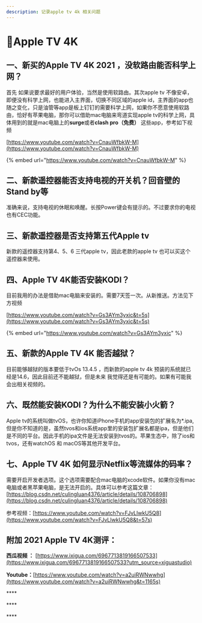 ```yaml
---
description: 记录apple tv 4k 相关问题
---
```


# 🎈Apple TV 4K

##   一、新买的Apple TV 4K 2021 ，没软路由能否科学上网？

 首先  如果说要求最好的用户体验，当然是使用软路由。其次apple tv 不像安卓，即便没有科学上网，也能进入主界面，切换不同区域的apple id，主界面的app也随之变化，只是油管等app是板上钉钉的需要科学上网，如果你不愿意使用软路由，恰好有苹果电脑，那你可以借助mac电脑来弯道实现apple tv的科学上网，具体用到的就是mac电脑上的**surge**或者**clash pro（免费）** 这些app，参考如下视频

[https://www.youtube.com/watch?v=CnauWfbkW-M](https://www.youtube.com/watch?v=CnauWfbkW-M)

{% embed url="https://www.youtube.com/watch?v=CnauWfbkW-M" %}

## 二、新款遥控器能否支持电视的开关机？回音壁的Stand by等

 准确来说，支持电视的休眠和唤醒。长按Power键会有提示的。不过要求你的电视也有CEC功能。

## 三、新款遥控器是否支持第五代Apple tv

 新款的遥控器支持第4、5、6 三代apple tv，因此老款的apple tv 也可以买这个遥控器来使用。

## 四、Apple TV 4K能否安装KODI？

 目前我用的办法是借助mac电脑来安装的。需要7天签一次。从新推送。方法见下方视频

[https://www.youtube.com/watch?v=Gs3AYm3yxic&t=5s](https://www.youtube.com/watch?v=Gs3AYm3yxic&t=5s)

{% embed url="https://www.youtube.com/watch?v=Gs3AYm3yxic" %}

## 五、新款的Apple TV 4K 能否越狱？

 目前能够越狱的版本要低于tvOs 13.4.5  ，而新款的apple tv 4k 预装的系统就已经是14.6，因此目前还不能越狱，但是未来 我觉得还是有可能的。如果有可能我会出相关视频的。

## 六、既然能安装KODI？为什么不能安装小火箭？

 Apple tv的系统叫做tvOS，也许你知道iPhone手机的app安装包的扩展名为\*.ipa,但是你不知道的是，虽然tvos和ios系统app里的安装包扩展名都是ipa，但是他们是不同的平台。因此手机的ipa文件是无法安装到tvos的。苹果生态中，除了ios和tvos，还有watchOS 和 macOS等其他开发平台。

## 七、Apple TV 4K 如何显示Netflix等流媒体的码率？

 需要开启开发者选项。这个选项需要配合mac电脑的xcode软件。如果你没有mac电脑或者黑苹果电脑，是无法开启的。具体可以参考这篇文章：[https://blog.csdn.net/culingluan4376/article/details/108706898](https://blog.csdn.net/culingluan4376/article/details/108706898)

 参考视频：[https://www.youtube.com/watch?v=FJvLlwkU5Q8](https://www.youtube.com/watch?v=FJvLlwkU5Q8&t=57s)

## 附加 2021 Apple TV 4K测评：

**西瓜视频 ：** [https://www.ixigua.com/6967713819166507533](https://www.ixigua.com/6967713819166507533?utm_source=xiguastudio)

**Youtube：**[https://www.youtube.com/watch?v=a2uiRWNwwhg](https://www.youtube.com/watch?v=a2uiRWNwwhg&t=1165s)







\*\*\*\*

\*\*\*\*

\*\*\*\*







